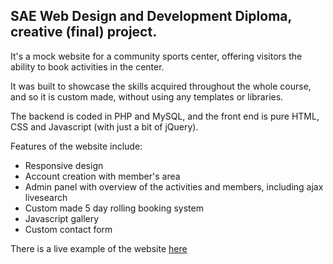 <h2>SAE Web Design and Development Diploma, creative (final) project.</h2> 

<p>It's a mock website for a community sports center, offering visitors the ability to book activities in the center. 

It was built to showcase the skills acquired throughout the whole course, and so it is custom made, without using any templates or libraries.

The backend is coded in PHP and MySQL, and the front end is pure HTML, CSS and Javascript (with just a bit of jQuery).

Features of the website include:</p>

<ul>
  <li>Responsive design</li>
  <li>Account creation with member's area</li>
  <li>Admin panel with overview of the activities and members, including ajax livesearch</li>
  <li>Custom made 5 day rolling booking system</li>
  <li>Javascript gallery</li>
  <li>Custom contact form</li>
</ul>

<p>There is a live example of the website <a href="https://gkokosis.tech/final/" target="_blank" rel="noopener noreferrer">here</a></p>
